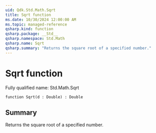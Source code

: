 ```yaml
---
uid: Qdk.Std.Math.Sqrt
title: Sqrt function
ms.date: 10/30/2024 12:00:00 AM
ms.topic: managed-reference
qsharp.kind: function
qsharp.package: __Std__
qsharp.namespace: Std.Math
qsharp.name: Sqrt
qsharp.summary: "Returns the square root of a specified number."
---
```


# Sqrt function

Fully qualified name: Std.Math.Sqrt

```qsharp
function Sqrt(d : Double) : Double
```

## Summary
Returns the square root of a specified number.
